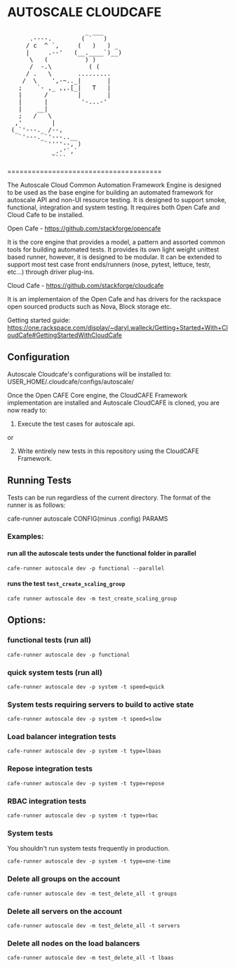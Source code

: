 AUTOSCALE CLOUDCAFE
======================================
<pre>
	                 _ ___
	  .----.        ( `   )
     / c  ^ `,     (   )   ) _
     |     .--'   (__.____`)__)
      \   (          ) )
      /  -.\          ( (
     / .   \       .........
    /  \    ',-~.._|       |
   ;    `- ,_ ,,.[_|   T   |
   |      /        |       |
   |      |         '-...-'
   |    __|
   ;   /   \
  ,'        |
 (_`'---._ /--,
   `'---._`'---..__
          `''''--, )
            _.-'`,`
            ````
</pre>
======================================

The Autoscale Cloud Common Automation Framework Engine is designed to be used as the base engine for building an automated framework for autoscale API and non-UI resource testing. It is designed to support smoke, functional, integration and system testing. It requires both Open Cafe and Cloud Cafe to be installed.

 Open Cafe - https://github.com/stackforge/opencafe

 It is the core engine that provides a model, a pattern and assorted common tools for building automated tests. It provides its own light weight unittest based runner, however, it is designed to be modular. It can be extended to support most test case front ends/runners (nose, pytest, lettuce, testr, etc...) through driver plug-ins.

 Cloud Cafe - https://github.com/stackforge/cloudcafe

 It is an implementaion of the Open Cafe and has drivers for the rackspace open sourced products such as Nova, Block storage etc.

 Getting started guide: https://one.rackspace.com/display/~daryl.walleck/Getting+Started+With+CloudCafe#GettingStartedWithCloudCafe

Configuration
--------------
Autoscale Cloudcafe's configurations will be installed to: USER_HOME/.cloudcafe/configs/autoscale/

Once the Open CAFE Core engine, the CloudCAFE Framework implementation are installed and Autoscale CloudCAFE is cloned, you are now
ready to:

1) Execute the test cases for autoscale api.

or

2) Write entirely new tests in this repository using the CloudCAFE Framework.

Running Tests
--------------
Tests can be run regardless of the current directory. The format of the runner is as follows:

cafe-runner autoscale CONFIG(minus .config) PARAMS

### Examples:

#### run all the autoscale tests under the functional folder in parallel

```cafe-runner autoscale dev -p functional --parallel```

#### runs the test `test_create_scaling_group`

```cafe runner autoscale dev -m test_create_scaling_group```
	

Options:
----------

### functional tests (run all)

```
cafe-runner autoscale dev -p functional
```

### quick system tests (run all)

```
cafe-runner autoscale dev -p system -t speed=quick 
```

### System tests requiring servers to build to active state

```
cafe-runner autoscale dev -p system -t speed=slow 
```

### Load balancer integration tests

```
cafe-runner autoscale dev -p system -t type=lbaas 
```

### Repose integration tests

```
cafe-runner autoscale dev -p system -t type=repose 
```

### RBAC integration tests

```
cafe-runner autoscale dev -p system -t type=rbac 
```

### System tests

You shouldn't run system tests frequently in production.

```
cafe-runner autoscale dev -p system -t type=one-time
```

### Delete all groups on the account

```
cafe-runner autoscale dev -m test_delete_all -t groups
```

### Delete all servers on the account

```
cafe-runner autoscale dev -m test_delete_all -t servers
```

### Delete all nodes on the load balancers

```
cafe-runner autoscale dev -m test_delete_all -t lbaas
```